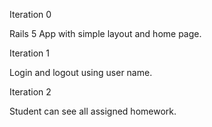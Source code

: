 Iteration 0

Rails 5 App with simple layout and home page.

Iteration 1

Login and logout using user name.

Iteration 2

Student can see all assigned homework.


